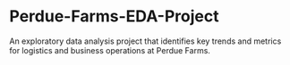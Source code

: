 # Perdue-Farms-EDA-Project
An exploratory data analysis project that identifies key trends and metrics for logistics and business operations at Perdue Farms.

